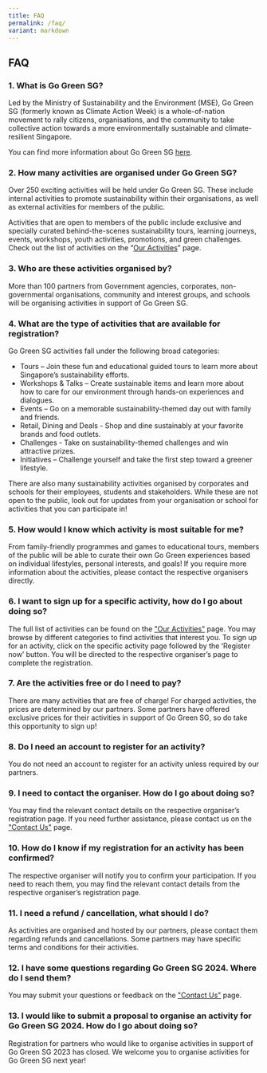 ```yaml
---
title: FAQ
permalink: /faq/
variant: markdown
---
```

## **FAQ**

### 1. What is Go Green SG?
Led by the Ministry of Sustainability and the Environment (MSE), Go Green SG (formerly known as
Climate Action Week) is a whole-of-nation movement to rally citizens, organisations, and the community
to take collective action towards a more environmentally sustainable and climate-resilient Singapore.

You can find more information about Go Green SG [here](https://www.gogreen.gov.sg/about/our-story/).

### 2. How many activities are organised under Go Green SG?
Over 250 exciting activities will be held under Go Green SG. These include internal activities to
promote sustainability within their organisations, as well as external activities for members of the
public. 

Activities that are open to members of the public include exclusive and specially curated behind-the-scenes sustainability tours, learning journeys, events, workshops, youth activities, promotions, and
green challenges. Check out the list of activities on the “[Our Activities](https://www.gogreen.gov.sg/programmes/)” page.

### 3. Who are these activities organised by?
More than 100 partners from Government agencies, corporates, non-governmental
organisations, community and interest groups, and schools will be organising activities in
support of Go Green SG.

### 4. What are the type of activities that are available for registration?
Go Green SG activities fall under the following broad categories:
- Tours – Join these fun and educational guided tours to learn more about Singapore’s
sustainability efforts.
- Workshops &amp; Talks – Create sustainable items and learn more about how to care for our environment
through hands-on experiences and dialogues.
- Events – Go on a memorable sustainability-themed day out with family and friends.
- Retail, Dining and Deals - Shop and dine sustainably at your favorite brands and food outlets.
- Challenges - Take on sustainability-themed challenges and win attractive prizes.
- Initiatives – Challenge yourself and take the first step toward a greener lifestyle.<br>

There are also many sustainability activities organised by corporates and schools for their employees,
students and stakeholders. While these are not open to the public, look out for updates from your
organisation or school for activities that you can participate in!

### 5. How would I know which activity is most suitable for me?
From family-friendly programmes and games to educational tours, members of the public will be able to
curate their own Go Green experiences based on individual lifestyles, personal interests, and goals! If
you require more information about the activities, please contact the respective organisers directly.

### 6. I want to sign up for a specific activity, how do I go about doing so?
The full list of activities can be found on the ["Our Activities"](https://www.gogreen.gov.sg/programmes/) page. You may browse by different
categories to find
activities that interest you. To sign up for an activity, click on the specific activity page followed by the
‘Register now’ button. You will be directed to the respective organiser’s page to complete the
registration.

### 7. Are the activities free or do I need to pay?
There are many
activities that are free of charge! For charged activities, the prices are determined by our partners. Some partners have offered exclusive prices for
their activities in support of Go Green SG, so do take this opportunity to sign up! 

### 8. Do I need an account to register for an activity?
You do not need an account to register for an activity unless required by our partners.

### 9. I need to contact the organiser. How do I go about doing so?
You may find the relevant contact details on the respective organiser’s registration page. If you need
further assistance, please contact us on the ["Contact Us"](https://www.gogreen.gov.sg/contact/) page. 

### 10. How do I know if my registration for an activity has been confirmed? 
The respective organiser will notify you to confirm your participation. If you need to reach them, you
may find the relevant contact details from the respective organiser’s registration page.

### 11. I need a refund / cancellation, what should I do?
As activities are organised and hosted by our partners, please contact them regarding refunds and
cancellations. Some partners may have specific terms and conditions for their activities.

### 12. I have some questions regarding Go Green SG 2024. Where do I send them?
You may submit your questions or feedback on the ["Contact Us"](https://www.gogreen.gov.sg/contact/) page.

### 13. I would like to submit a proposal to organise an activity for Go Green SG 2024. How do I go about doing so?
Registration for partners who would like to organise activities in support of Go Green SG 2023 has closed. We welcome you to organise activities for Go Green SG next year!